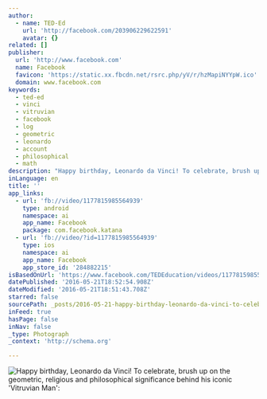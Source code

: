 ```yaml
---
author:
  - name: TED-Ed
    url: 'http://facebook.com/203906229622591'
    avatar: {}
related: []
publisher:
  url: 'http://www.facebook.com'
  name: Facebook
  favicon: 'https://static.xx.fbcdn.net/rsrc.php/yV/r/hzMapiNYYpW.ico'
  domain: www.facebook.com
keywords:
  - ted-ed
  - vinci
  - vitruvian
  - facebook
  - log
  - geometric
  - leonardo
  - account
  - philosophical
  - math
description: "Happy birthday, Leonardo da Vinci! To celebrate, brush up on the geometric, religious and philosophical significance behind his iconic 'Vitruvian Man':"
inLanguage: en
title: ''
app_links:
  - url: 'fb://video/1177815985564939'
    type: android
    namespace: ai
    app_name: Facebook
    package: com.facebook.katana
  - url: 'fb://video/?id=1177815985564939'
    type: ios
    namespace: ai
    app_name: Facebook
    app_store_id: '284882215'
isBasedOnUrl: 'https://www.facebook.com/TEDEducation/videos/1177815985564939/?pnref=story'
datePublished: '2016-05-21T18:52:54.908Z'
dateModified: '2016-05-21T18:51:43.708Z'
starred: false
sourcePath: _posts/2016-05-21-happy-birthday-leonardo-da-vinci-to-celebrate-brush-up-on.md
inFeed: true
hasPage: false
inNav: false
_type: Photograph
_context: 'http://schema.org'

---
```

![Happy birthday, Leonardo da Vinci! To celebrate, brush up on the geometric, religious and philosophical significance behind his iconic 'Vitruvian Man':](https://scontent.xx.fbcdn.net/v/t15.0-10/p128x128/12323522_1177822612230943_1430708580_n.jpg?oh=3c7a19fbad2d67fedf4da153a394575f&oe=57CADCD4)